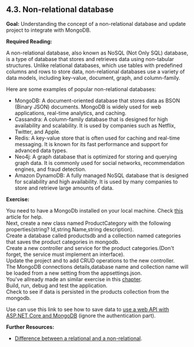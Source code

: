 ## 4.3. Non-relational database

**Goal:** Understanding the concept of a non-relational database and update project to integrate with MongoDB.

**Required Reading:** 

A non-relational database, also known as NoSQL (Not Only SQL) database, is a type of database that stores and retrieves data using non-tabular structures. Unlike relational databases, which use tables with predefined columns and rows to store data, non-relational databases use a variety of data models, including key-value, document, graph, and column-family.

Here are some examples of popular non-relational databases:  
 - MongoDB: A document-oriented database that stores data as BSON (Binary JSON) documents. MongoDB is widely used for web applications, real-time analytics, and caching.
 - Cassandra: A column-family database that is designed for high availability and scalability. It is used by companies such as Netflix, Twitter, and Apple.
 - Redis: A key-value store that is often used for caching and real-time messaging. It is known for its fast performance and support for advanced data types.
 - Neo4j: A graph database that is optimized for storing and querying graph data. It is commonly used for social networks, recommendation engines, and fraud detection.
 - Amazon DynamoDB: A fully managed NoSQL database that is designed for scalability and high availability. It is used by many companies to store and retrieve large amounts of data.


**Exercise:**

You need to have a MongoDb installed on your local machine.
Check [this](https://www.mongodb.com/docs/manual/tutorial/install-mongodb-on-windows/) article for help.  
Next, create a new class named ProductCategory with the following properties(string? Id,string Name,string description).   
Create a database called productsdb and a collection named categories that saves the product categories in mongodb.  
Create a new controller and service for the product categories.(Don't forget, the service must implement an interface).  
Update the project and to add CRUD operations to the new controller.  
The MongoDB connections details,database name and collection name will be loaded from a new setting from the appsettings.json.  
You've allready made an similar exercise in this [chapter](https://github.com/msg-CareerPaths/csharp-training/blob/main/chapters/306-configuration.md).    
Build, run, debug and test the application.    
Check to see if data is persisted in the products collection from the mongodb.    

Use can use this link to see how to save data to [use a web API with ASP.NET Core and MongoDB](https://docs.microsoft.com/en-us/aspnet/core/tutorials/first-mongo-app?view=aspnetcore-6.0&tabs=visual-studio) (ignore the authentication part).

**Further Resources:**

 - [Difference between a relational and a non-relational](https://www.integrate.io/blog/the-sql-vs-nosql-difference/).
